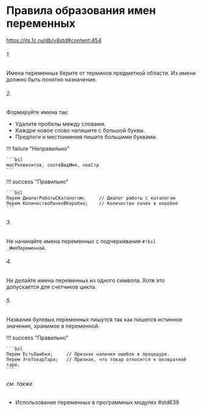 # Правила образования имен переменных

https://its.1c.ru/db/v8std#content:454

###### 1.

Имена переменных берите от терминов предметной области. Из имени должно быть понятно назначение.

###### 2.

Формируйте имена так: 

- Удалите пробелы между словами.
- Каждое новое слово напишите с большой буквы.
- Предлоги и местоимения пишите большими буквами.

!!! failure "Неправильно"

    ```bsl
    масРеквизитов, соотвВидИмя, новСтр
    ```

!!! success "Правильно"

    ```bsl
    Перем ДиалогРаботыСКаталогом;     // Диалог работы с каталогом
    Перем КоличествоПачекВКоробке;    // Количество пачек в коробке
    ```

###### 3.

Не начинайте имена переменных с подчеркивания `#!bsl _ИмяПеременной`.

###### 4.

Не делайте имена переменных из одного символа. Хотя это допускается для счетчиков цикла.

###### 5.

Названия булевых переменных пишутся так как пишется истинное значение, хранимое в переменной.

!!! success "Правильно"

    ```bsl
    Перем ЕстьОшибки;     // Признак наличия ошибок в процедуре.   
    Перем ЭтоТоварТара;   // Признак, что товар относится к возвратной таре.
    ```

###### см. также

- Использование переменных в программных модулях #std639